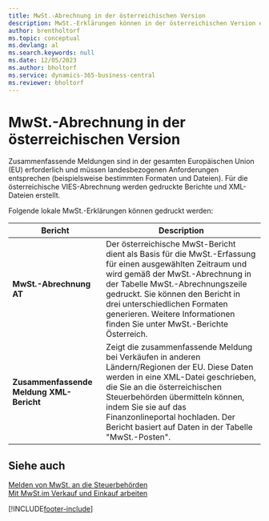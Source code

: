 ```yaml
---
title: MwSt.-Abrechnung in der österreichischen Version
description: MwSt.-Erklärungen können in der österreichischen Version elektronisch an Steuerbehörden übermittelt werden.
author: brentholtorf
ms.topic: conceptual
ms.devlang: al
ms.search.keywords: null
ms.date: 12/05/2023
ms.author: bholtorf
ms.service: dynamics-365-business-central
ms.reviewer: bholtorf
---
```

# <a name="vat-reporting-in-the-austrian-version"></a>MwSt.-Abrechnung in der österreichischen Version

Zusammenfassende Meldungen sind in der gesamten Europäischen Union (EU) erforderlich und müssen landesbezogenen Anforderungen entsprechen (beispielsweise bestimmten Formaten und Dateien). Für die österreichische VIES-Abrechnung werden gedruckte Berichte und XML-Dateien erstellt.

Folgende lokale MwSt.-Erklärungen können gedruckt werden:  

|Bericht|Description|  
|------------|---------------------------------------|  
|**MwSt.-Abrechnung AT**|Der österreichische MwSt-Bericht dient als Basis für die MwSt.-Erfassung für einen ausgewählten Zeitraum und wird gemäß der MwSt.-Abrechnung in der Tabelle MwSt.-Abrechnungszeile gedruckt. Sie können den Bericht in drei unterschiedlichen Formaten generieren. Weitere Informationen finden Sie unter MwSt.-Berichte Österreich.|  
|**Zusammenfassende Meldung XML-Bericht**|Zeigt die zusammenfassende Meldung bei Verkäufen in anderen Ländern/Regionen der EU. Diese Daten werden in eine XML-Datei geschrieben, die Sie an die österreichischen Steuerbehörden übermitteln können, indem Sie sie auf das Finanzonlineportal hochladen. Der Bericht basiert auf Daten in der Tabelle "MwSt.-Posten".|  

## <a name="see-also"></a>Siehe auch
[Melden von MwSt. an die Steuerbehörden](../../finance-how-report-vat.md)  
[Mit MwSt.im Verkauf und Einkauf arbeiten](../../finance-work-with-vat.md)


[!INCLUDE[footer-include](../../includes/footer-banner.md)]

